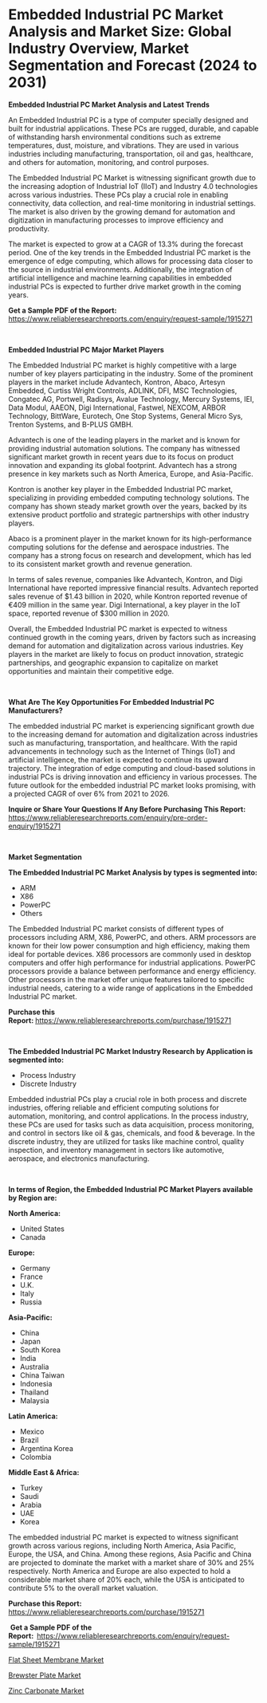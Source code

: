<p><h1>Embedded Industrial PC Market Analysis and Market Size: Global Industry Overview, Market Segmentation and Forecast (2024 to 2031)</h1></p><p><strong>Embedded Industrial PC Market Analysis and Latest Trends</strong></p>
<p><p>An Embedded Industrial PC is a type of computer specially designed and built for industrial applications. These PCs are rugged, durable, and capable of withstanding harsh environmental conditions such as extreme temperatures, dust, moisture, and vibrations. They are used in various industries including manufacturing, transportation, oil and gas, healthcare, and others for automation, monitoring, and control purposes.</p><p>The Embedded Industrial PC Market is witnessing significant growth due to the increasing adoption of Industrial IoT (IIoT) and Industry 4.0 technologies across various industries. These PCs play a crucial role in enabling connectivity, data collection, and real-time monitoring in industrial settings. The market is also driven by the growing demand for automation and digitization in manufacturing processes to improve efficiency and productivity.</p><p>The market is expected to grow at a CAGR of 13.3% during the forecast period. One of the key trends in the Embedded Industrial PC market is the emergence of edge computing, which allows for processing data closer to the source in industrial environments. Additionally, the integration of artificial intelligence and machine learning capabilities in embedded industrial PCs is expected to further drive market growth in the coming years.</p></p>
<p><strong>Get a Sample PDF of the Report:&nbsp;</strong> <a href="https://www.reliableresearchreports.com/enquiry/request-sample/1915271">https://www.reliableresearchreports.com/enquiry/request-sample/1915271</a></p>
<p>&nbsp;</p>
<p><strong>Embedded Industrial PC Major Market Players</strong></p>
<p><p>The Embedded Industrial PC market is highly competitive with a large number of key players participating in the industry. Some of the prominent players in the market include Advantech, Kontron, Abaco, Artesyn Embedded, Curtiss Wright Controls, ADLINK, DFI, MSC Technologies, Congatec AG, Portwell, Radisys, Avalue Technology, Mercury Systems, IEI, Data Modul, AAEON, Digi International, Fastwel, NEXCOM, ARBOR Technology, BittWare, Eurotech, One Stop Systems, General Micro Sys, Trenton Systems, and B-PLUS GMBH.</p><p>Advantech is one of the leading players in the market and is known for providing industrial automation solutions. The company has witnessed significant market growth in recent years due to its focus on product innovation and expanding its global footprint. Advantech has a strong presence in key markets such as North America, Europe, and Asia-Pacific.</p><p>Kontron is another key player in the Embedded Industrial PC market, specializing in providing embedded computing technology solutions. The company has shown steady market growth over the years, backed by its extensive product portfolio and strategic partnerships with other industry players.</p><p>Abaco is a prominent player in the market known for its high-performance computing solutions for the defense and aerospace industries. The company has a strong focus on research and development, which has led to its consistent market growth and revenue generation.</p><p>In terms of sales revenue, companies like Advantech, Kontron, and Digi International have reported impressive financial results. Advantech reported sales revenue of $1.43 billion in 2020, while Kontron reported revenue of €409 million in the same year. Digi International, a key player in the IoT space, reported revenue of $300 million in 2020.</p><p>Overall, the Embedded Industrial PC market is expected to witness continued growth in the coming years, driven by factors such as increasing demand for automation and digitalization across various industries. Key players in the market are likely to focus on product innovation, strategic partnerships, and geographic expansion to capitalize on market opportunities and maintain their competitive edge.</p></p>
<p>&nbsp;</p>
<p><strong>What Are The Key Opportunities For Embedded Industrial PC Manufacturers?</strong></p>
<p><p>The embedded industrial PC market is experiencing significant growth due to the increasing demand for automation and digitalization across industries such as manufacturing, transportation, and healthcare. With the rapid advancements in technology such as the Internet of Things (IoT) and artificial intelligence, the market is expected to continue its upward trajectory. The integration of edge computing and cloud-based solutions in industrial PCs is driving innovation and efficiency in various processes. The future outlook for the embedded industrial PC market looks promising, with a projected CAGR of over 6% from 2021 to 2026.</p></p>
<p><strong>Inquire or Share Your Questions If Any Before Purchasing This Report:</strong> <a href="https://www.reliableresearchreports.com/enquiry/pre-order-enquiry/1915271">https://www.reliableresearchreports.com/enquiry/pre-order-enquiry/1915271</a></p>
<p>&nbsp;</p>
<p><strong>Market Segmentation</strong></p>
<p><strong>The Embedded Industrial PC Market Analysis by types is segmented into:</strong></p>
<p><ul><li>ARM</li><li>X86</li><li>PowerPC</li><li>Others</li></ul></p>
<p><p>The Embedded Industrial PC market consists of different types of processors including ARM, X86, PowerPC, and others. ARM processors are known for their low power consumption and high efficiency, making them ideal for portable devices. X86 processors are commonly used in desktop computers and offer high performance for industrial applications. PowerPC processors provide a balance between performance and energy efficiency. Other processors in the market offer unique features tailored to specific industrial needs, catering to a wide range of applications in the Embedded Industrial PC market.</p></p>
<p><strong>Purchase this Report:&nbsp;</strong><a href="https://www.reliableresearchreports.com/purchase/1915271">https://www.reliableresearchreports.com/purchase/1915271</a></p>
<p>&nbsp;</p>
<p><strong>The Embedded Industrial PC Market Industry Research by Application is segmented into:</strong></p>
<p><ul><li>Process Industry</li><li>Discrete Industry</li></ul></p>
<p><p>Embedded industrial PCs play a crucial role in both process and discrete industries, offering reliable and efficient computing solutions for automation, monitoring, and control applications. In the process industry, these PCs are used for tasks such as data acquisition, process monitoring, and control in sectors like oil & gas, chemicals, and food & beverage. In the discrete industry, they are utilized for tasks like machine control, quality inspection, and inventory management in sectors like automotive, aerospace, and electronics manufacturing.</p></p>
<p>&nbsp;</p>
<p><strong>In terms of Region, the Embedded Industrial PC Market Players available by Region are:</strong></p>
<p>
    <p> <strong> North America: </strong>
        <ul>
            <li>United States</li>
            <li>Canada</li>
        </ul>
        </p> 
    <p> <strong> Europe: </strong>
        <ul>
            <li>Germany</li>
            <li>France</li>
            <li>U.K.</li>
            <li>Italy</li>
            <li>Russia</li>
        </ul>
        </p> 
    <p> <strong> Asia-Pacific: </strong>
        <ul>
            <li>China</li>
            <li>Japan</li>
            <li>South Korea</li>
            <li>India</li>
            <li>Australia</li>
            <li>China Taiwan</li>
            <li>Indonesia</li>
            <li>Thailand</li>
            <li>Malaysia</li>
        </ul>
        </p> 
    <p> <strong> Latin America: </strong>
        <ul>
            <li>Mexico</li>
            <li>Brazil</li>
            <li>Argentina Korea</li>
            <li>Colombia</li>
        </ul>
        </p> 
    <p> <strong> Middle East & Africa: </strong>
        <ul>
            <li>Turkey</li>
            <li>Saudi</li>
            <li>Arabia</li>
            <li>UAE</li>
            <li>Korea</li>
        </ul>
    </p>
    </p>
<p><p>The embedded industrial PC market is expected to witness significant growth across various regions, including North America, Asia Pacific, Europe, the USA, and China. Among these regions, Asia Pacific and China are projected to dominate the market with a market share of 30% and 25% respectively. North America and Europe are also expected to hold a considerable market share of 20% each, while the USA is anticipated to contribute 5% to the overall market valuation.</p></p>
<p><strong>Purchase this Report: </strong><a href="https://www.reliableresearchreports.com/purchase/1915271">https://www.reliableresearchreports.com/purchase/1915271</a></p>
<p>&nbsp;<strong>Get a Sample PDF of the Report:&nbsp;&nbsp;</strong><a href="https://www.reliableresearchreports.com/enquiry/request-sample/1915271">https://www.reliableresearchreports.com/enquiry/request-sample/1915271</a></p>
<p><strong></strong></p>
<p><p><a href="https://pretty-mail-caf.notion.site/Flat-Sheet-Membrane-Market-Size-Global-Industry-Overview-Market-Segmentation-and-Forecast-2024-to-66414af67c5b4fce88815cdb4548558b">Flat Sheet Membrane Market</a></p><p><a href="https://github.com/elizabethdagraca/Market-Research-Report-List-2/blob/main/brewster-plate-market.md">Brewster Plate Market</a></p><p><a href="https://flame-sidecar-702.notion.site/Zinc-Carbonate-Market-A-Comprehensive-Report-of-its-Market-Share-Growth-Trends-2024-2031-537c1197f594428a9e2d47304be1ded2">Zinc Carbonate Market</a></p></p>
